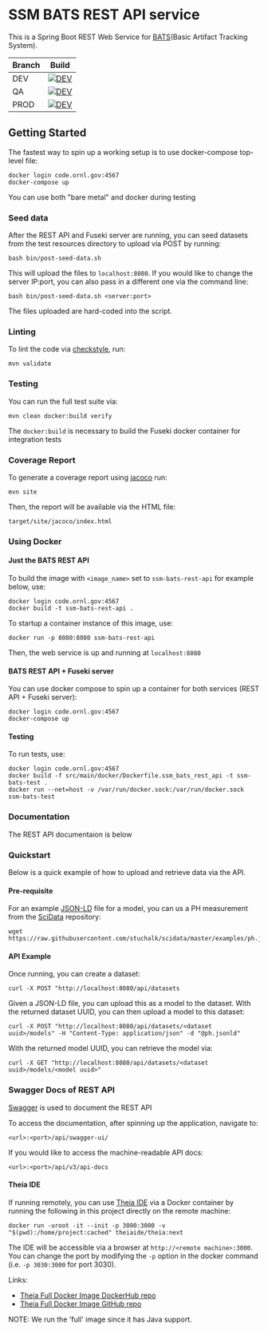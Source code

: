 # SSM BATS REST API service

This is a Spring Boot REST Web Service for [BATS](https://github.com/jayjaybillings/bats)(Basic Artifact Tracking System).


| Branch | Build |
|--------|-------|
| DEV    | [![DEV](https://code.ornl.gov/rse/datastreams/ssm/backend/ssm-bats-rest-api/badges/dev/pipeline.svg)](https://code.ornl.gov/rse/datastreams/ssm/backend/ssm-bats-rest-api/-/pipelines/dev/latest) |
| QA    | [![DEV](https://code.ornl.gov/rse/datastreams/ssm/backend/ssm-bats-rest-api/badges/qa/pipeline.svg)](https://code.ornl.gov/rse/datastreams/ssm/backend/ssm-bats-rest-api/-/pipelines/qa/latest) |
| PROD    | [![DEV](https://code.ornl.gov/rse/datastreams/ssm/backend/ssm-bats-rest-api/badges/master/pipeline.svg)](https://code.ornl.gov/rse/datastreams/ssm/backend/ssm-bats-rest-api/-/pipelines/master/latest) |



## Getting Started

The fastest way to spin up a working setup is to use docker-compose top-level file:

```
docker login code.ornl.gov:4567
docker-compose up
```

You can use both "bare metal" and docker during testing

### Seed data

After the REST API and Fuseki server are running,
you can seed datasets from the test resources directory to upload via POST by running:

```
bash bin/post-seed-data.sh
```

This will upload the files to `localhost:8080`.
If you would like to change the server IP:port,
you can also pass in a different one via the command line:
```
bash bin/post-seed-data.sh <server:port>
```

The files uploaded are hard-coded into the script.

### Linting

To lint the code via [checkstyle](https://checkstyle.sourceforge.io/), run:
```
mvn validate
```

### Testing

You can run the full test suite via:

```
mvn clean docker:build verify
```

The `docker:build` is necessary to build the Fuseki docker container for integration tests

### Coverage Report

To generate a coverage report using [jacoco](https://www.jacoco.org/jacoco/) run:

```
mvn site
```

Then, the report will be available via the HTML file:
```
target/site/jacoco/index.html
```

### Using Docker

#### Just the BATS REST API
To build the image with `<image_name>` set to `ssm-bats-rest-api` for example below, use:

```
docker login code.ornl.gov:4567
docker build -t ssm-bats-rest-api .
```

To startup a container instance of this image, use:

```
docker run -p 8080:8080 ssm-bats-rest-api
```

Then, the web service is up and running at `localhost:8080`

#### BATS REST API + Fuseki server

You can use docker compose to spin up a container for both services (REST API + Fuseki server):

```
docker login code.ornl.gov:4567
docker-compose up
```

#### Testing

To run tests, use:

```
docker login code.ornl.gov:4567
docker build -f src/main/docker/Dockerfile.ssm_bats_rest_api -t ssm-bats-test .
docker run --net=host -v /var/run/docker.sock:/var/run/docker.sock ssm-bats-test
```

### Documentation

The REST API documentaion is below

### Quickstart

Below is a quick example of how to upload and retrieve data via the API.

#### Pre-requisite
For an example [JSON-LD](https://json-ld.org/) file for a model,
you can us a PH measurement from the [SciData](https://github.com/stuchalk/scidata) repository:
```
wget https://raw.githubusercontent.com/stuchalk/scidata/master/examples/ph.jsonld
```

#### API Example

Once running, you can create a dataset:
```
curl -X POST "http://localhost:8080/api/datasets
```

Given a JSON-LD file, you can upload this as a model to the dataset.
With the returned dataset UUID, you can then upload a model to this dataset:
```
curl -X POST "http://localhost:8080/api/datasets/<dataset uuid>/models" -H "Content-Type: application/json" -d "@ph.jsonld"
```

With the returned model UUID, you can retrieve the model via:
```
curl -X GET "http://localhost:8080/api/datasets/<dataset uuid>/models/<model uuid>"
```

### Swagger Docs of REST API

[Swagger](https://swagger.io/) is used to document the REST API

To access the documentation, after spinning up the application, navigate to:
```
<url>:<port>/api/swagger-ui/
```

If you would like to access the machine-readable API docs:
```
<url>:<port>/api/v3/api-docs
```

#### Theia IDE

If running remotely, you can use [Theia IDE](https://theia-ide.org/) via a Docker container by running the following
in this project directly on the remote machine:

```
docker run -uroot -it --init -p 3000:3000 -v "$(pwd):/home/project:cached" theiaide/theia:next
```

The IDE will be accessible via a browser at `http://<remote machine>:3000`.
You can change the port by modifying the `-p` option in the docker command (i.e. `-p 3030:3000` for port 3030).

Links:
 - [Theia Full Docker Image DockerHub repo](https://hub.docker.com/r/theiaide/theia-full)
 - [Theia Full Docker Image GitHub repo](https://github.com/theia-ide/theia-apps/tree/master/theia-full-docker)

NOTE: We run the 'full' image since it has Java support.
